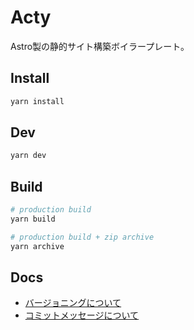 # Acty

Astro製の静的サイト構築ボイラープレート。

## Install

```bash
yarn install
```

## Dev

```bash
yarn dev
```

## Build

```bash
# production build
yarn build

# production build + zip archive
yarn archive
```

## Docs

- [バージョニングについて](./docs/semver.md)
- [コミットメッセージについて](./docs/commit-message.md)
